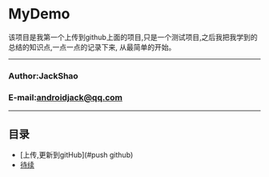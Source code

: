MyDemo
===================================
该项目是我第一个上传到github上面的项目,只是一个测试项目,之后我把我学到的总结的知识点,一点一点的记录下来,
从最简单的开始。

****
### Author:JackShao
### E-mail:androidjack@qq.com
****

## 目录
 * [上传,更新到gitHub](#push github)
 * [待续](#待续)
















